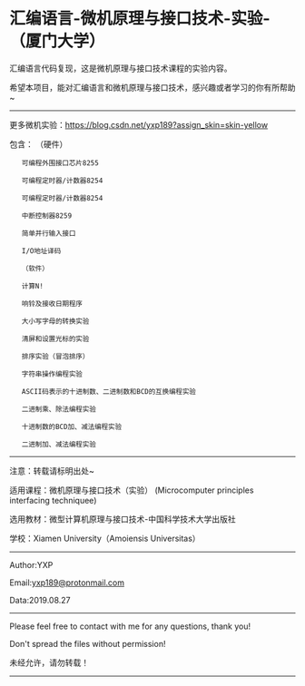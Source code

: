 # 汇编语言-微机原理与接口技术-实验-（厦门大学）

汇编语言代码复现，这是微机原理与接口技术课程的实验内容。

希望本项目，能对汇编语言和微机原理与接口技术，感兴趣或者学习的你有所帮助~
************************************************************************

更多微机实验：https://blog.csdn.net/yxp189?assign_skin=skin-yellow

包含： 
       （硬件）
       
       可编程外围接口芯片8255
       
       可编程定时器/计数器8254
       
       可编程定时器/计数器8254
       
       中断控制器8259
       
       简单并行输入接口
       
       I/O地址译码
       
       （软件）
       
       计算N!
       
       响铃及接收日期程序
       
       大小写字母的转换实验
       
       清屏和设置光标的实验
       
       排序实验（冒泡排序）
       
       字符串操作编程实验
       
       ASCII码表示的十进制数、二进制数和BCD的互换编程实验
       
       二进制乘、除法编程实验
       
       十进制数的BCD加、减法编程实验
       
       二进制加、减法编程实验
             
************************************************************************
注意：转载请标明出处~

适用课程：微机原理与接口技术（实验）
         (Microcomputer principles interfacing techniquee)

选用教材：微型计算机原理与接口技术-中国科学技术大学出版社

学校：Xiamen University（Amoiensis Universitas）
************************************************************************
Author:YXP

Email:yxp189@protonmail.com

Data:2019.08.27
************************************************************************
Please feel free to contact with me for any questions, thank you!

Don't spread the files without permission!

未经允许，请勿转载！
************************************************************************
